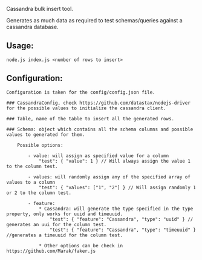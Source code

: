 Cassandra bulk insert tool.

Generates as much data as required to test schemas/queries against a cassandra database.

## Usage:
	node.js index.js <number of rows to insert>

## Configuration:
	Configuration is taken for the config/config.json file.

	### CassandraConfig, check https://github.com/datastax/nodejs-driver for the possible values to initialize the cassandra client.

	### Table, name of the table to insert all the generated rows.

	### Schema: object which contains all the schema columns and possible values to generated for them.

		Possible options: 

			- value: will assign as specified value for a column
				"test": { "value": 1 } // Will always assign the value 1 to the column test.
		
			- values: will randomly assign any of the specified array of values to a column
				"test": { "values": ["1", "2"] } // Will assign randomly 1 or 2 to the column test.
		
			- feature:
				* Cassandra: will generate the type specified in the type property, only works for uuid and timeuuid.
					"test": { "feature": "Cassandra", "type": "uuid" } // generates an uui for the column test.
					"test": { "feature": "Cassandra", "type": "timeuuid" } //generates a timeuuid for the column test. 
				
				* Other options can be check in https://github.com/Marak/faker.js